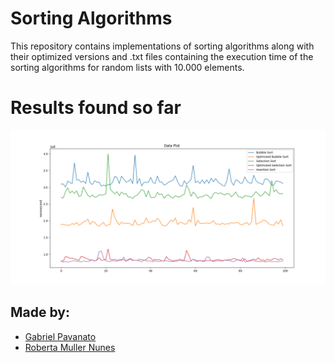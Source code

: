 # Sorting Algorithms

This repository contains implementations of sorting algorithms along with their optimized versions and .txt files containing the execution time of the sorting algorithms for random lists with 10.000 elements.

# Results found so far

![](sorting_algorithms\first_test.png)

## Made by:

* [Gabriel Pavanato](https://github.com/Pavanato)
* [Roberta Muller Nunes](https://github.com/robertamuller)

